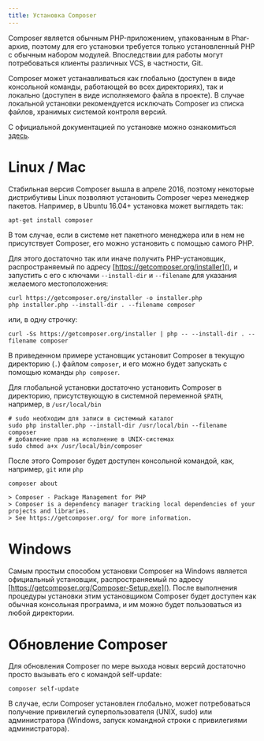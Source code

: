 ```yaml
---
title: Установка Composer
---
```


Composer является обычным PHP-приложением, упакованным в Phar-архив,
поэтому для его установки требуется только установленный PHP с обычным 
набором модулей. Впоследствии для работы могут потребоваться клиенты 
различных VCS, в частности, Git.

Composer может устанавливаться как глобально (доступен в виде 
консольной команды, работающей во всех директориях), так и локально
(доступен в виде исполняемого файла в проекте). В случае локальной 
установки рекомендуется исключать Composer из списка файлов, хранимых
системой контроля версий.

С официальной документацией по установке можно ознакомиться 
[здесь][installation].

# Linux / Mac

Стабильная версия Composer вышла в апреле 2016, поэтому некоторые 
дистрибутивы Linux позволяют установить Composer через менеджер 
пакетов. Например, в Ubuntu 16.04+ установка может выглядеть так:
 
    apt-get install composer
    
В том случае, если в системе нет пакетного менеджера или в нем не 
присутствует Composer, его можно установить с помощью самого PHP.

Для этого достаточно так или иначе получить PHP-установщик, 
распространяемый по адресу [https://getcomposer.org/installer](), и
запустить с его с ключами `--install-dir` и `--filename` для указания
желаемого местоположения:

    curl https://getcomposer.org/installer -o installer.php 
    php installer.php --install-dir . --filename composer
    
или, в одну строчку:

    curl -Ss https://getcomposer.org/installer | php -- --install-dir . --filename composer
    
В приведенном примере установщик установит Composer в текущую 
директорию (`.`) файлом `composer`, и его можно будет запускать с 
помощью команды `php composer`.

Для глобальной установки достаточно установить Composer в директорию, 
присутствующую в системной переменной `$PATH`, например, в `/usr/local/bin`

    # sudo необходим для записи в системный каталог
    sudo php installer.php --install-dir /usr/local/bin --filename composer
    # добавление прав на исполнение в UNIX-системах
    sudo chmod a+x /usr/local/bin/composer
    
После этого Composer будет доступен консольной командой, как, например,
`git` или `php`

    composer about
    
    > Composer - Package Management for PHP
    > Composer is a dependency manager tracking local dependencies of your projects and libraries.
    > See https://getcomposer.org/ for more information.

# Windows

Самым простым способом установки Composer на Windows является 
официальный установщик, распространяемый по адресу 
[https://getcomposer.org/Composer-Setup.exe](). После выполнения
процедуры установки этим установщиком Composer будет доступен как 
обычная консольная программа, и им можно будет пользоваться из любой 
директории.

# Обновление Composer

Для обновления Composer по мере выхода новых версий достаточно просто 
вызывать его с командой self-update:

    composer self-update
    
В случае, если Composer установлен глобально, может потребоваться 
получение привилегий суперпользователя (UNIX, sudo) или администратора 
(Windows, запуск командной строки с привилегиями администратора).

  [installation]: https://getcomposer.org/doc/00-intro.md